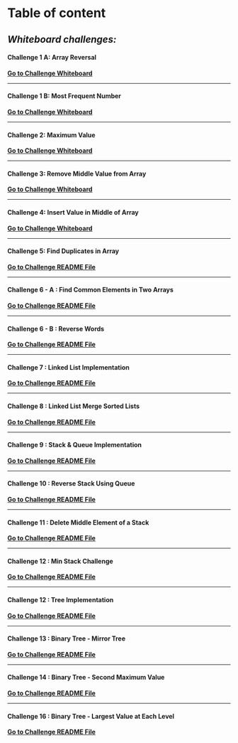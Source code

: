# Table of content

## *Whiteboard challenges:*

#### Challenge 1 A: Array Reversal
[**Go to Challenge Whiteboard**](whiteboard-challenges/ArrayReversal.jpg)

---


#### Challenge 1 B: Most Frequent Number
[**Go to Challenge Whiteboard**](whiteboard-challenges/MostFreqNumber.jpg)

---


#### Challenge 2: Maximum Value
[**Go to Challenge Whiteboard**](whiteboard-challenges/MaximumValue.jpg)

---


#### Challenge 3: Remove Middle Value from Array
[**Go to Challenge Whiteboard**](whiteboard-challenges/RemoveMiddleValue.jpg)

---


#### Challenge 4: Insert Value in Middle of Array
[**Go to Challenge Whiteboard**](whiteboard-challenges/MiddleValue.jpg)

---


#### Challenge 5: Find Duplicates in Array
[**Go to Challenge README File**](Challenges/Find-Duplicates/Find-Duplicates/README.md)

---


#### Challenge 6 - A : Find Common Elements in Two Arrays
[**Go to Challenge README File**](Challenges/Common-Elements/Common-Elements/README.md)

---


#### Challenge 6 - B : Reverse Words
[**Go to Challenge README File**](Challenges/Reverse-Words/Reverse-Words/README.md)

---


#### Challenge 7 : Linked List Implementation
[**Go to Challenge README File**](https://github.com/AyaAl-wahidi/Challenges-and-data-structures/tree/main/Data%20Structures/LinkedList)

---


#### Challenge 8 : Linked List Merge Sorted Lists
[**Go to Challenge README File**](https://github.com/AyaAl-wahidi/Challenges-and-data-structures/tree/main/Data%20Structures/LinkedList/LinkedList)


---


#### Challenge 9 : Stack & Queue Implementation
[**Go to Challenge README File**](https://github.com/AyaAl-wahidi/Challenges-and-data-structures/tree/main/Data%20Structures/StackAndQueue/StackAndQueue)

---


#### Challenge 10 : Reverse Stack Using Queue
[**Go to Challenge README File**](https://github.com/AyaAl-wahidi/Challenges-and-data-structures/blob/main/Data%20Structures/StackAndQueue/StackAndQueue/ReverseStackUsingQueue/ReadMe.md)

---


#### Challenge 11 : Delete Middle Element of a Stack
[**Go to Challenge README File**](https://github.com/AyaAl-wahidi/Challenges-and-data-structures/tree/main/Data%20Structures/StackAndQueue/StackAndQueue/DeleteMiddleElement)

---


#### Challenge 12 : Min Stack Challenge
[**Go to Challenge README File**](https://github.com/AyaAl-wahidi/Challenges-and-data-structures/tree/main/Data%20Structures/StackAndQueue/StackAndQueue/MinStack
)

---


#### Challenge 12 : Tree Implementation
[**Go to Challenge README File**](https://github.com/AyaAl-wahidi/Challenges-and-data-structures/tree/main/Data%20Structures/Trees/TreeImplementation/TreeImplementation)

---


#### Challenge 13 : Binary Tree - Mirror Tree
[**Go to Challenge README File**](https://github.com/AyaAl-wahidi/Challenges-and-data-structures/tree/main/Data%20Structures/Trees/TreeImplementation/TreeImplementation/MirrorTree
)

---


#### Challenge 14 : Binary Tree - Second Maximum Value
[**Go to Challenge README File**](https://github.com/AyaAl-wahidi/Challenges-and-data-structures/tree/main/Data%20Structures/Trees/TreeImplementation/TreeImplementation/SecondMaxValue
)

---


#### Challenge 16 : Binary Tree - Largest Value at Each Level
[**Go to Challenge README File**](https://github.com/AyaAl-wahidi/Challenges-and-data-structures/tree/main/Data%20Structures/Trees/TreeImplementation/TreeImplementation/LargestLevelValue)
